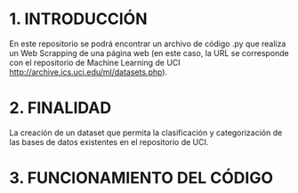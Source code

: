 # 1. INTRODUCCIÓN
En este repositorio se podrá encontrar un archivo de código .py que realiza un Web Scrapping de una página web (en este caso, la URL se corresponde con el repositorio de Machine Learning de UCI http://archive.ics.uci.edu/ml/datasets.php).

# 2. FINALIDAD
La creación de un dataset que permita la clasificación y categorización de las bases de datos existentes en el repositorio de UCI.

# 3. FUNCIONAMIENTO DEL CÓDIGO

